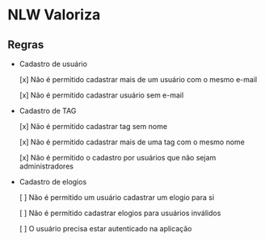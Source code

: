 # NLW Valoriza

## Regras

- Cadastro de usuário

  [x] Não é permitido cadastrar mais de um usuário com o mesmo e-mail
  
  [x] Não é permitido cadastrar usuário sem e-mail

- Cadastro de TAG
  
  [x] Não é permitido cadastrar tag sem nome
  
  [x] Não é permitido cadastrar mais de uma tag com o mesmo nome
  
  [x] Não é permitido o cadastro por usuários que não sejam administradores

- Cadastro de elogios

  [ ] Não é permitido um usuário cadastrar um elogio para si

  [ ] Não é permitido cadastrar elogios para usuários inválidos

  [ ] O usuário precisa estar autenticado na aplicação